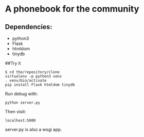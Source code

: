 # A phonebook for the community

## Dependencies:

- python3
- Flask
- htmldom
- tinydb

##Try it

	$ cd the/repository/clone
	virtualenv -p python3 venv
	. venv/bin/activate
	pip install Flask htmldom tinydb
	
Run debug with:

    python server.py
    
Then visit:

    localhost:5000

server.py is also a wsgi app.
